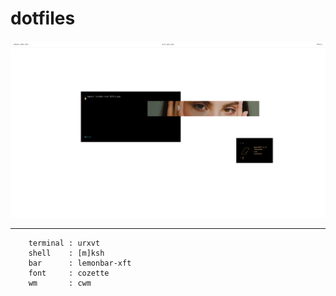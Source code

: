 # dotfiles

![dotfiles](etc/scrot.png)

------

```
	terminal : urxvt
	shell    : [m]ksh
	bar      : lemonbar-xft
	font     : cozette 
	wm       : cwm
```
